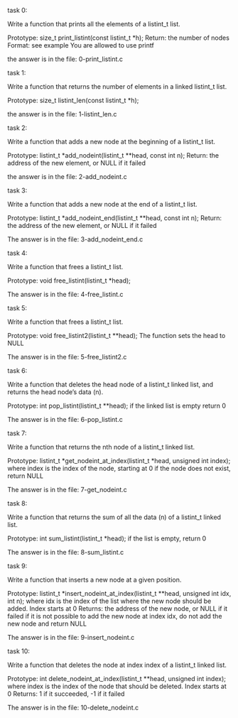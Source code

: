 task 0:

Write a function that prints all the elements of a listint_t list.

Prototype: size_t print_listint(const listint_t *h);
Return: the number of nodes
Format: see example
You are allowed to use printf

the answer is in the file: 0-print_listint.c

task 1:

Write a function that returns the number of elements in a linked listint_t list.

Prototype: size_t listint_len(const listint_t *h);

the answer is in the file: 1-listint_len.c

task 2:

Write a function that adds a new node at the beginning of a listint_t list.

Prototype: listint_t *add_nodeint(listint_t **head, const int n);
Return: the address of the new element, or NULL if it failed

the answer is in the file: 2-add_nodeint.c

task 3:

Write a function that adds a new node at the end of a listint_t list.

Prototype: listint_t *add_nodeint_end(listint_t **head, const int n);
Return: the address of the new element, or NULL if it failed

The answer is in the file: 3-add_nodeint_end.c

task 4:

Write a function that frees a listint_t list.

Prototype: void free_listint(listint_t *head);

The answer is in the file: 4-free_listint.c

task 5:

Write a function that frees a listint_t list.

Prototype: void free_listint2(listint_t **head);
The function sets the head to NULL

The answer is in the file: 5-free_listint2.c

task 6:

Write a function that deletes the head node of a listint_t linked list, and returns the head node’s data (n).

Prototype: int pop_listint(listint_t **head);
if the linked list is empty return 0

The answer is in the file: 6-pop_listint.c

task 7:

Write a function that returns the nth node of a listint_t linked list.

Prototype: listint_t *get_nodeint_at_index(listint_t *head, unsigned int index);
where index is the index of the node, starting at 0
if the node does not exist, return NULL

The answer is in the file: 7-get_nodeint.c
  
task 8:
 
Write a function that returns the sum of all the data (n) of a listint_t linked list.

Prototype: int sum_listint(listint_t *head);
if the list is empty, return 0

The answer is in the file: 8-sum_listint.c

task 9:

Write a function that inserts a new node at a given position.

Prototype: listint_t *insert_nodeint_at_index(listint_t **head, unsigned int idx, int n);
where idx is the index of the list where the new node should be added. Index starts at 0
Returns: the address of the new node, or NULL if it failed
if it is not possible to add the new node at index idx, do not add the new node and return NULL

The answer is in the file:  9-insert_nodeint.c

task 10:

Write a function that deletes the node at index index of a listint_t linked list.

Prototype: int delete_nodeint_at_index(listint_t **head, unsigned int index);
where index is the index of the node that should be deleted. Index starts at 0
Returns: 1 if it succeeded, -1 if it failed

The answer is in the file: 10-delete_nodeint.c
